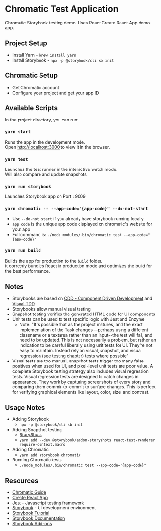 # Chromatic Test Application

Chromatic Storybook testing demo. Uses React Create React App demo app.

## Project Setup

* Install Yarn - `brew install yarn`
* Install Storybook - `npx -p @storybook/cli sb init`

## Chromatic Setup

* Get Chromatic account
* Configure your project and get your app ID

## Available Scripts

In the project directory, you can run:

### `yarn start`

Runs the app in the development mode.<br>
Open [http://localhost:3000](http://localhost:3000) to view it in the browser.

### `yarn test`

Launches the test runner in the interactive watch mode.<br>
Will also compare and update snapshots<br>

### `yarn run storybook`

Launches Storybook app on Port : 9009<br>

### `yarn chromatic -- --app-code="{app-code}" --do-not-start`

* Use `--do-not-start` if you already have storybook running locally
* `app-code` is the unique app code displayed on chromatic's website for your app
* Full command is: `./node_modules/.bin/chromatic test --app-code="{app-code}"`

### `yarn run build`

Builds the app for production to the `build` folder.<br>
It correctly bundles React in production mode and optimizes the build for the best performance.

## Notes

* Storybooks are based on [CDD - Component Driven Development](https://blog.hichroma.com/component-driven-development-ce1109d56c8e) and [Visual TDD](https://blog.hichroma.com/visual-test-driven-development-aec1c98bed87)
* Storybooks allow manual visual testing
* Snapshot testing verifies the generated HTML code for UI components
* Unit tests can be used to test specific logic with Jest and Enzyme
  * Note: "It's possible that as the project matures, and the exact implementation of the Task changes --perhaps using a different classname or a textarea rather than an input--the test will fail, and need to be updated. This is not necessarily a problem, but rather an indication to be careful liberally using unit tests for UI. They're not easy to maintain. Instead rely on visual, snapshot, and visual regression (see testing chapter) tests where possible"
* Visual tests are too manual, snapshot tests trigger too many false positives when used for UI, and pixel-level unit tests are poor value. A complete Storybook testing strategy also includes visual regression tests. Visual regression tests are designed to catch changes in appearance. They work by capturing screenshots of every story and comparing them commit-to-commit to surface changes. This is perfect for verifying graphical elements like layout, color, size, and contrast.


## Usage Notes

* Adding Storybook
  * `npx -p @storybook/cli sb init`
* Adding Snapshot testing
  * [StoryShots](https://github.com/storybooks/storybook/tree/master/addons/storyshots)
  * `yarn add --dev @storybook/addon-storyshots react-test-renderer require-context.macro`
* Adding Chromatic
  * `yarn add storybook-chromatic`
* Running Chromatic tests
  * `./node_modules/.bin/chromatic test --app-code="{app-code}"`

## Resources

- [Chromatic Guide](http://docs.chromaticqa.com/)
- [Create React App](https://github.com/facebook/create-react-app)
- [Jest](https://jestjs.io/) - Javascript testing framework
- [Storybook](https://storybook.js.org/) - UI development environment
- [Storybook Tutorial](https://www.learnstorybook.com/react/en/get-started/)
- [Storybook Documentation](https://storybook.js.org/basics/introduction/)
- [Storybook Add-ons](https://storybook.js.org/addons/addon-gallery/)
